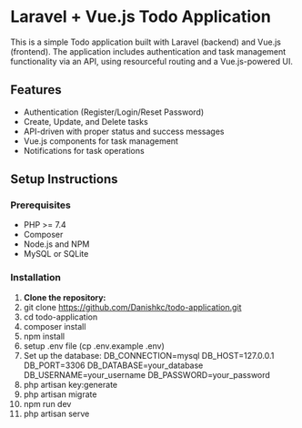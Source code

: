 # Laravel + Vue.js Todo Application

This is a simple Todo application built with Laravel (backend) and Vue.js (frontend). The application includes authentication and task management functionality via an API, using resourceful routing and a Vue.js-powered UI.

## Features
- Authentication (Register/Login/Reset Password)
- Create, Update, and Delete tasks
- API-driven with proper status and success messages
- Vue.js components for task management
- Notifications for task operations

## Setup Instructions

### Prerequisites

- PHP >= 7.4
- Composer
- Node.js and NPM
- MySQL or SQLite

### Installation

1. **Clone the repository:**
2. git clone https://github.com/Danishkc/todo-application.git
3. cd todo-application
4. composer install
5. npm install
6. setup .env file (cp .env.example .env)
7. Set up the database:
    DB_CONNECTION=mysql
    DB_HOST=127.0.0.1
    DB_PORT=3306
    DB_DATABASE=your_database
    DB_USERNAME=your_username
    DB_PASSWORD=your_password
8. php artisan key:generate
9. php artisan migrate
10. npm run dev
11. php artisan serve

